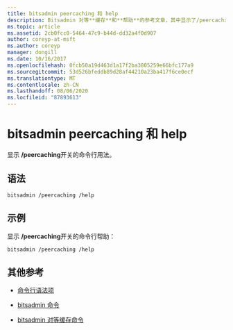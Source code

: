 ```yaml
---
title: bitsadmin peercaching 和 help
description: Bitsadmin 对等**缓存**和**帮助**的参考文章，其中显示了/peercaching 交换机的命令行用法。
ms.topic: article
ms.assetid: 2cb0fcc0-5464-47c9-b44d-dd32a4f0d907
author: coreyp-at-msft
ms.author: coreyp
manager: dongill
ms.date: 10/16/2017
ms.openlocfilehash: 0fcb50a19d463d1a17f2ba3805259e66bfc177a9
ms.sourcegitcommit: 53d526bfeddb89d28af44210a23ba417f6ce0ecf
ms.translationtype: MT
ms.contentlocale: zh-CN
ms.lasthandoff: 08/06/2020
ms.locfileid: "87893613"
---
```

# <a name="bitsadmin-peercaching-and-help"></a>bitsadmin peercaching 和 help

显示 **/peercaching**开关的命令行用法。

## <a name="syntax"></a>语法

```
bitsadmin /peercaching /help
```

## <a name="examples"></a>示例

显示 **/peercaching**开关的命令行帮助：

```
bitsadmin /peercaching /help
```

## <a name="additional-references"></a>其他参考

- [命令行语法项](command-line-syntax-key.md)

- [bitsadmin 命令](bitsadmin.md)

- [bitsadmin 对等缓存命令](bitsadmin-peercaching.md)
